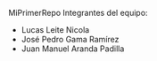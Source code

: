 MiPrimerRepo
  Integrantes del equipo:
  - Lucas Leite Nicola
  - José Pedro Gama Ramírez
  - Juan Manuel Aranda Padilla
